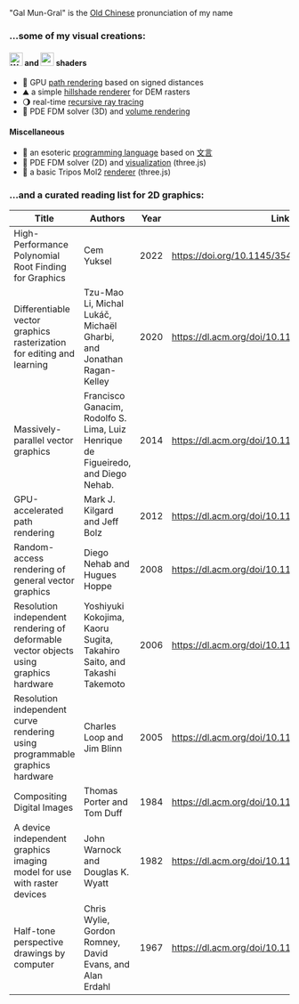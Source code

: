 "Gal Mun-Gral" is the [Old Chinese](https://en.wikipedia.org/wiki/Reconstructions_of_Old_Chinese) pronunciation of my name

### ...some of my visual creations:
#### <picture><source height="24" media="(prefers-color-scheme: dark)" srcset="https://www.w3.org/2023/02/webgpu-logos/webgpu-horizontal-responsive.svg"><source height="24" media="(prefers-color-scheme: light)" srcset="https://www.w3.org/2023/02/webgpu-logos/webgpu-horizontal.svg"><img alt="WebGPU"></picture> and <img height="24" src="https://upload.wikimedia.org/wikipedia/commons/2/25/WebGL_Logo.svg"> shaders
- 🧮 GPU [path rendering](https://galmungral.github.io/newton-vg/) based on signed distances
- ⛰️ a simple [hillshade renderer](https://galmungral.github.io/hillshade/) for DEM rasters
- 🌖 real-time [recursive ray tracing](https://galmungral.github.io/gl-raytracer/)
- 🌊 PDE FDM solver (3D) and [volume rendering](https://galmungral.github.io/fdm-3d/)
#### Miscellaneous
- 🔣 an esoteric [programming language](https://galmungral.github.io/hanbun-lang/) based on [文言](https://en.wikipedia.org/wiki/Classical_Chinese)
- 🌊 PDE FDM solver (2D) and [visualization](https://galmungral.github.io/fdm-2d/) (three.js)
- 🧬 a basic Tripos Mol2 [renderer](https://galmungral.github.io/mol-renderer) (three.js)
<!-- - 📜 a short [article](https://galmungral.github.io/sigui/) on the first principles behind user interfaces -->

### ...and a curated reading list for 2D graphics:
| Title | Authors  | Year | Link |
|-------|---------|------|------|
| High-Performance Polynomial Root Finding for Graphics | Cem Yuksel | 2022 | https://doi.org/10.1145/3543865 |
| Differentiable vector graphics rasterization for editing and learning | Tzu-Mao Li, Michal Lukáč, Michaël Gharbi, and Jonathan Ragan-Kelley | 2020 | https://dl.acm.org/doi/10.1145/3414685.3417871 |
| Massively-parallel vector graphics | Francisco Ganacim, Rodolfo S. Lima, Luiz Henrique de Figueiredo, and Diego Nehab. | 2014 | https://dl.acm.org/doi/10.1145/2661229.2661274 |
| GPU-accelerated path rendering | Mark J. Kilgard and Jeff Bolz | 2012 | https://dl.acm.org/doi/10.1145/2366145.2366191 |
| Random-access rendering of general vector graphics | Diego Nehab and Hugues Hoppe | 2008 | https://dl.acm.org/doi/10.1145/1409060.1409088 |
| Resolution independent rendering of deformable vector objects using graphics hardware | Yoshiyuki Kokojima, Kaoru Sugita, Takahiro Saito, and Takashi Takemoto | 2006 | https://dl.acm.org/doi/10.1145/1179849.1179997 |
| Resolution independent curve rendering using programmable graphics hardware | Charles Loop and Jim Blinn | 2005 | https://dl.acm.org/doi/10.1145/1073204.1073303 |
| Compositing Digital Images | Thomas Porter and Tom Duff | 1984 | https://dl.acm.org/doi/10.1145/964965.808606 |
| A device independent graphics imaging model for use with raster devices | John Warnock and Douglas K. Wyatt | 1982 | https://dl.acm.org/doi/10.1145/800064.801297 |
| Half-tone perspective drawings by computer | Chris Wylie, Gordon Romney, David Evans, and Alan Erdahl | 1967 | https://dl.acm.org/doi/10.1145/1465611.1465619

